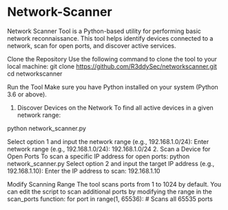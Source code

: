 # Network-Scanner
Network Scanner Tool is a Python-based utility for performing basic network reconnaissance. This tool helps identify devices connected to a network, scan for open ports, and discover active services.

Clone the Repository
Use the following command to clone the tool to your local machine:
git clone https://github.com/R3ddySec/networkscanner.git  
cd networkscanner

Run the Tool
Make sure you have Python installed on your system (Python 3.6 or above).

1. Discover Devices on the Network
To find all active devices in a given network range:

python network_scanner.py  

Select option 1 and input the network range (e.g., 192.168.1.0/24):
Enter network range (e.g., 192.168.1.0/24): 192.168.1.0/24
2. Scan a Device for Open Ports
To scan a specific IP address for open ports:
python network_scanner.py 
Select option 2 and input the target IP address (e.g., 192.168.1.10):
Enter the IP address to scan: 192.168.1.10


Modify Scanning Range
The tool scans ports from 1 to 1024 by default. You can edit the script to scan additional ports by modifying the range in the scan_ports function:
for port in range(1, 65536):  # Scans all 65535 ports 





